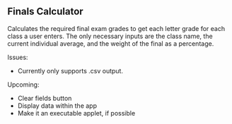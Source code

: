 ## Finals Calculator

Calculates the required final exam grades to get each letter grade for each class a user enters. The only necessary inputs are the class name, the current individual average, and the weight of the final as a percentage.

Issues:
 - Currently only supports .csv output.

Upcoming:
 - Clear fields button
 - Display data within the app
 - Make it an executable applet, if possible